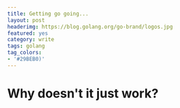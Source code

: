 ```yaml
---
title: Getting go going...
layout: post
headerimg: https://blog.golang.org/go-brand/logos.jpg
featured: yes
category: write
tags: golang
tag_colors: 
- '#29BEB0)'
---
```


# Why doesn't it just work?
